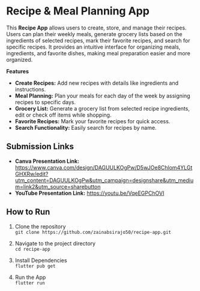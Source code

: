 # Recipe & Meal Planning App

This **Recipe App** allows users to create, store, and manage their recipes. Users can plan their weekly meals, generate grocery lists based on the ingredients of selected recipes, mark their favorite recipes, and search for specific recipes. It provides an intuitive interface for organizing meals, ingredients, and favorite dishes, making meal preparation easier and more organized.

**Features**

- **Create Recipes:** Add new recipes with details like ingredients and instructions.
- **Meal Planning:** Plan your meals for each day of the week by assigning recipes to specific days.
- **Grocery List:** Generate a grocery list from selected recipe ingredients, edit or check off items while shopping.
- **Favorite Recipes:** Mark your favorite recipes for quick access.
- **Search Functionality:** Easily search for recipes by name.

## Submission Links

- **Canva Presentation Link:** https://www.canva.com/design/DAGUULKOgPw/D5wJOe8Chlom4YLGtGHXRw/edit?utm_content=DAGUULKOgPw&utm_campaign=designshare&utm_medium=link2&utm_source=sharebutton
- **YouTube Presentation Link:** https://youtu.be/VqeEGPChOVI

## How to Run

1. Clone the repository  
  `git clone https://github.com/zainabsirajo50/recipe-app.git`

2. Navigate to the project directory  
   `cd recipe-app`
4. Install Dependencies  
   `flutter pub get`
5. Run the App  
  `flutter run`

